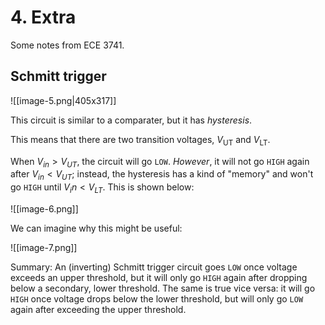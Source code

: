 # 4. Extra


Some notes from ECE 3741.

## Schmitt trigger

![[image-5.png|405x317]]


This circuit is similar to a comparater, but it has *hysteresis*. 


This means that there are two transition voltages, $V_{\text{UT}}$ and $V_{\text{LT}}$.  

When $V_{in} > V_{UT}$, the circuit will go `LOW`. *However*, it will not go `HIGH` again after $V_{in} < V_{UT}$; instead, the hysteresis has a kind of "memory" and won't go `HIGH` until $V_in < V_{LT}$. This is shown below:

![[image-6.png]]

We can imagine why this might be useful:

![[image-7.png]]


Summary: An (inverting) Schmitt trigger circuit goes `LOW` once voltage exceeds an upper threshold, but it will only go `HIGH` again after dropping below a secondary, lower threshold. The same is true vice versa: it will go `HIGH` once voltage drops below the lower threshold, but will only go `LOW` again after exceeding the upper threshold.